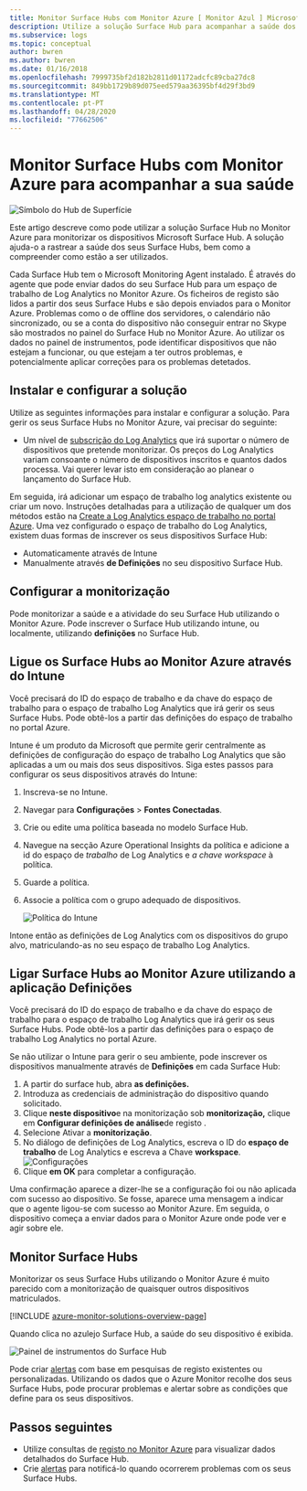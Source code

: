 ```yaml
---
title: Monitor Surface Hubs com Monitor Azure [ Monitor Azul ] Microsoft Docs
description: Utilize a solução Surface Hub para acompanhar a saúde dos seus Surface Hubs e compreenda como estão a ser utilizados.
ms.subservice: logs
ms.topic: conceptual
author: bwren
ms.author: bwren
ms.date: 01/16/2018
ms.openlocfilehash: 7999735bf2d182b2811d01172adcfc89cba27dc8
ms.sourcegitcommit: 849bb1729b89d075eed579aa36395bf4d29f3bd9
ms.translationtype: MT
ms.contentlocale: pt-PT
ms.lasthandoff: 04/28/2020
ms.locfileid: "77662506"
---
```

# <a name="monitor-surface-hubs-with-azure-monitor-to-track-their-health"></a>Monitor Surface Hubs com Monitor Azure para acompanhar a sua saúde

![Símbolo do Hub de Superfície](./media/surface-hubs/surface-hub-symbol.png)

Este artigo descreve como pode utilizar a solução Surface Hub no Monitor Azure para monitorizar os dispositivos Microsoft Surface Hub. A solução ajuda-o a rastrear a saúde dos seus Surface Hubs, bem como a compreender como estão a ser utilizados.

Cada Surface Hub tem o Microsoft Monitoring Agent instalado. É através do agente que pode enviar dados do seu Surface Hub para um espaço de trabalho de Log Analytics no Monitor Azure. Os ficheiros de registo são lidos a partir dos seus Surface Hubs e são depois enviados para o Monitor Azure. Problemas como o de offline dos servidores, o calendário não sincronizado, ou se a conta do dispositivo não conseguir entrar no Skype são mostrados no painel do Surface Hub no Monitor Azure. Ao utilizar os dados no painel de instrumentos, pode identificar dispositivos que não estejam a funcionar, ou que estejam a ter outros problemas, e potencialmente aplicar correções para os problemas detetados.

## <a name="install-and-configure-the-solution"></a>Instalar e configurar a solução
Utilize as seguintes informações para instalar e configurar a solução. Para gerir os seus Surface Hubs no Monitor Azure, vai precisar do seguinte:

* Um nível de [subscrição do Log Analytics](https://azure.microsoft.com/pricing/details/log-analytics/) que irá suportar o número de dispositivos que pretende monitorizar. Os preços do Log Analytics variam consoante o número de dispositivos inscritos e quantos dados processa. Vai querer levar isto em consideração ao planear o lançamento do Surface Hub.

Em seguida, irá adicionar um espaço de trabalho log analytics existente ou criar um novo. Instruções detalhadas para a utilização de qualquer um dos métodos estão na [Create a Log Analytics espaço de trabalho no portal Azure](../learn/quick-create-workspace.md). Uma vez configurado o espaço de trabalho do Log Analytics, existem duas formas de inscrever os seus dispositivos Surface Hub:

* Automaticamente através de Intune
* Manualmente através **de Definições** no seu dispositivo Surface Hub.

## <a name="set-up-monitoring"></a>Configurar a monitorização
Pode monitorizar a saúde e a atividade do seu Surface Hub utilizando o Monitor Azure. Pode inscrever o Surface Hub utilizando intune, ou localmente, utilizando **definições** no Surface Hub.

## <a name="connect-surface-hubs-to-azure-monitor-through-intune"></a>Ligue os Surface Hubs ao Monitor Azure através do Intune
Você precisará do ID do espaço de trabalho e da chave do espaço de trabalho para o espaço de trabalho Log Analytics que irá gerir os seus Surface Hubs. Pode obtê-los a partir das definições do espaço de trabalho no portal Azure.

Intune é um produto da Microsoft que permite gerir centralmente as definições de configuração do espaço de trabalho Log Analytics que são aplicadas a um ou mais dos seus dispositivos. Siga estes passos para configurar os seus dispositivos através do Intune:

1. Inscreva-se no Intune.
2. Navegar para **Configurações** > **Fontes Conectadas**.
3. Crie ou edite uma política baseada no modelo Surface Hub.
4. Navegue na secção Azure Operational Insights da política e adicione a id do espaço de *trabalho* de Log Analytics e *a chave workspace* à política.
5. Guarde a política.
6. Associe a política com o grupo adequado de dispositivos.

   ![Política do Intune](./media/surface-hubs/intune.png)

Intone então as definições de Log Analytics com os dispositivos do grupo alvo, matriculando-as no seu espaço de trabalho Log Analytics.

## <a name="connect-surface-hubs-to-azure-monitor-using-the-settings-app"></a>Ligar Surface Hubs ao Monitor Azure utilizando a aplicação Definições
Você precisará do ID do espaço de trabalho e da chave do espaço de trabalho para o espaço de trabalho Log Analytics que irá gerir os seus Surface Hubs. Pode obtê-los a partir das definições para o espaço de trabalho Log Analytics no portal Azure.

Se não utilizar o Intune para gerir o seu ambiente, pode inscrever os dispositivos manualmente através de **Definições** em cada Surface Hub:

1. A partir do surface hub, abra **as definições.**
2. Introduza as credenciais de administração do dispositivo quando solicitado.
3. Clique **neste dispositivo**e na monitorização sob **monitorização,** clique em **Configurar definições de análise**de registo .
4. Selecione Ativar a **monitorização**.
5. No diálogo de definições de Log Analytics, escreva o ID do **espaço de trabalho** de Log Analytics e escreva a Chave **workspace**.  
   ![Configurações](./media/surface-hubs/settings.png)
6. Clique **em OK** para completar a configuração.

Uma confirmação aparece a dizer-lhe se a configuração foi ou não aplicada com sucesso ao dispositivo. Se fosse, aparece uma mensagem a indicar que o agente ligou-se com sucesso ao Monitor Azure. Em seguida, o dispositivo começa a enviar dados para o Monitor Azure onde pode ver e agir sobre ele.

## <a name="monitor-surface-hubs"></a>Monitor Surface Hubs
Monitorizar os seus Surface Hubs utilizando o Monitor Azure é muito parecido com a monitorização de quaisquer outros dispositivos matriculados.

[!INCLUDE [azure-monitor-solutions-overview-page](../../../includes/azure-monitor-solutions-overview-page.md)]

Quando clica no azulejo Surface Hub, a saúde do seu dispositivo é exibida.

   ![Painel de instrumentos do Surface Hub](./media/surface-hubs/surface-hub-dashboard.png)

Pode criar [alertas](../platform/alerts-overview.md) com base em pesquisas de registo existentes ou personalizadas. Utilizando os dados que o Azure Monitor recolhe dos seus Surface Hubs, pode procurar problemas e alertar sobre as condições que define para os seus dispositivos.

## <a name="next-steps"></a>Passos seguintes
* Utilize consultas de [registo no Monitor Azure](../log-query/log-query-overview.md) para visualizar dados detalhados do Surface Hub.
* Crie [alertas](../platform/alerts-overview.md) para notificá-lo quando ocorrerem problemas com os seus Surface Hubs.
